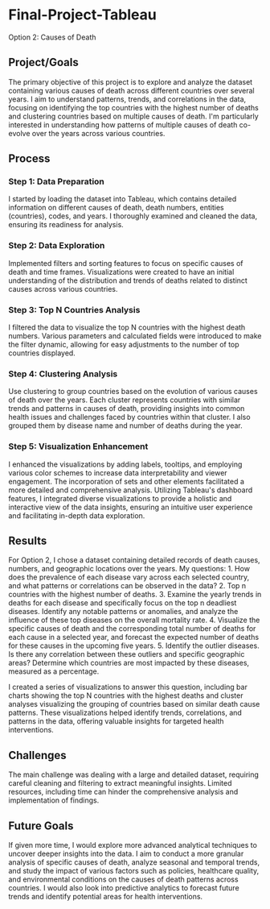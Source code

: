 # Final-Project-Tableau
Option 2: Causes of Death

## Project/Goals
The primary objective of this project is to explore and analyze the dataset containing various causes of death across different countries over several years. I aim to understand patterns, trends, and correlations in the data, focusing on identifying the top countries with the highest number of deaths and clustering countries based on multiple causes of death. I'm particularly interested in understanding how patterns of multiple causes of death co-evolve over the years across various countries.

## Process
### Step 1: Data Preparation
I started by loading the dataset into Tableau, which contains detailed information on different causes of death, death numbers, entities (countries), codes, and years. I thoroughly examined and cleaned the data, ensuring its readiness for analysis.

### Step 2: Data Exploration
Implemented filters and sorting features to focus on specific causes of death and time frames. Visualizations were created to have an initial understanding of the distribution and trends of deaths related to distinct causes across various countries.

### Step 3: Top N Countries Analysis
I filtered the data to visualize the top N countries with the highest death numbers. Various parameters and calculated fields were introduced to make the filter dynamic, allowing for easy adjustments to the number of top countries displayed.
### Step 4: Clustering Analysis
Use clustering to group countries based on the evolution of various causes of death over the years. Each cluster represents countries with similar trends and patterns in causes of death, providing insights into common health issues and challenges faced by countries within that cluster. I also grouped them by disease name and number of deaths during the year.

### Step 5: Visualization Enhancement
I enhanced the visualizations by adding labels, tooltips, and employing various color schemes to increase data interpretability and viewer engagement. The incorporation of sets and other elements facilitated a more detailed and comprehensive analysis. Utilizing Tableau's dashboard features, I integrated diverse visualizations to provide a holistic and interactive view of the data insights, ensuring an intuitive user experience and facilitating in-depth data exploration.

## Results

For Option 2, I chose a dataset containing detailed records of death causes, numbers, and geographic locations over the years. 
My questions: 
	1. How does the prevalence of each disease vary across each selected country, and what patterns or correlations can be observed in the data?
	2. Top n countries with the highest number of deaths.
	3. Examine the yearly trends in deaths for each disease and specifically focus on the top n deadliest diseases. Identify any notable patterns or anomalies, and analyze the influence of these top diseases on the overall mortality rate.
	4. Visualize the specific causes of death and the corresponding total number of deaths for each cause in a selected year, and forecast the expected number of deaths for these causes in the upcoming five years.
	5.  Identify the outlier diseases. Is there any correlation between these outliers and specific geographic areas? Determine which countries are most impacted by these diseases, measured as a percentage.

I created a series of visualizations to answer this question, including bar charts showing the top N countries with the highest deaths and cluster analyses visualizing the grouping of countries based on similar death cause patterns. These visualizations helped identify trends, correlations, and patterns in the data, offering valuable insights for targeted health interventions.

## Challenges 
The main challenge was dealing with a large and detailed dataset, requiring careful cleaning and filtering to extract meaningful insights. 
Limited resources, including time can hinder the comprehensive analysis and implementation of findings.

## Future Goals
If given more time, I would explore more advanced analytical techniques to uncover deeper insights into the data. I aim to conduct a more granular analysis of specific causes of death, analyze seasonal and temporal trends, and study the impact of various factors such as policies, healthcare quality, and environmental conditions on the causes of death patterns across countries. I would also look into predictive analytics to forecast future trends and identify potential areas for health interventions.




